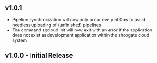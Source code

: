 ## v1.0.1
* Pipeline synchronization will now only occur every 500ms to avoid needless uploading of (unfinished) pipelines
* The command sgcloud init will now exit with an error if the application does not exist as development application within the shopgate cloud system

## v1.0.0 - Initial Release
